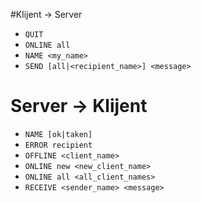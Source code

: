#Klijent -> Server
* `QUIT`
* `ONLINE all`
* `NAME <my_name>`
* `SEND [all|<recipient_name>] <message>`

# Server -> Klijent
* `NAME [ok|taken]`
* `ERROR recipient`
* `OFFLINE <client_name>`
* `ONLINE new <new_client_name>`
* `ONLINE all <all_client_names>`
* `RECEIVE <sender_name> <message>`
